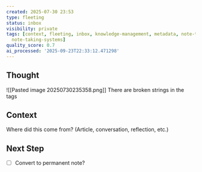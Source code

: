 ```yaml
---
created: 2025-07-30 23:53
type: fleeting
status: inbox
visibility: private
tags: [context, fleeting, inbox, knowledge-management, metadata, note-taking, note-taking-system,
  note-taking-systems]
quality_score: 0.7
ai_processed: '2025-09-23T22:33:12.471298'
---
```

<!--
NOTE: This file uses a static date for validation. For new notes, use:
created: 2025-07-30 23:53
-->

## Thought  
![[Pasted image 20250730235358.png]]
There are broken strings in the tags
## Context  
Where did this come from? (Article, conversation, reflection, etc.)

## Next Step  
- [ ] Convert to permanent note?
